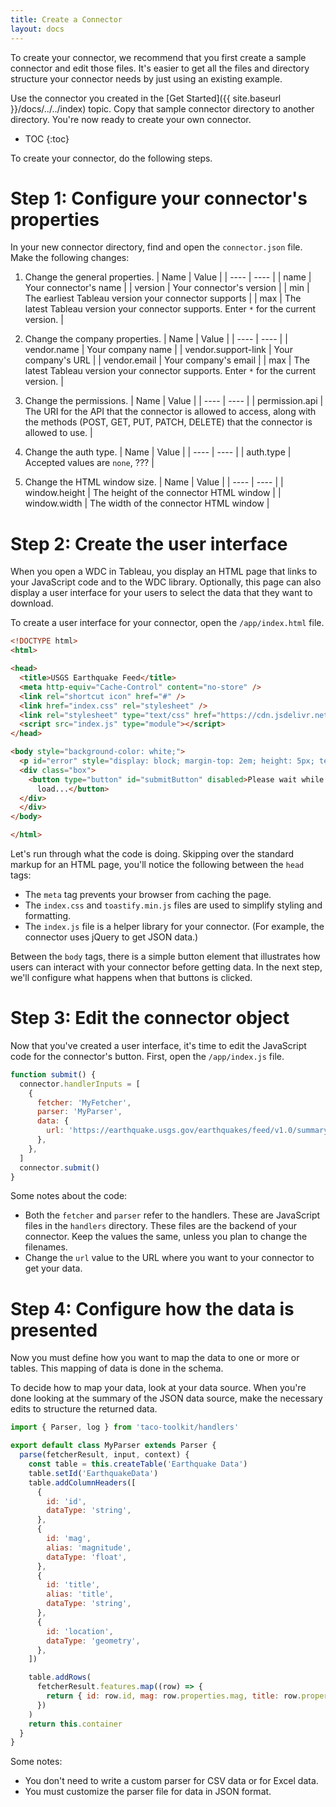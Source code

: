 ```yaml
---
title: Create a Connector
layout: docs
---
```

To create your connector, we recommend that you first create a sample connector and edit those files. It's easier to get all the files and directory structure your connector needs by just using an existing example.

Use the connector you created in the [Get Started]({{ site.baseurl }}/docs/../../index) topic. Copy that sample connector directory to another directory. You're now ready to create your own connector.

* TOC
{:toc}

To create your connector, do the following steps.
# Step 1: Configure your connector's properties

In your new connector directory, find and open the `connector.json` file. Make the following changes:

1. Change the general properties.
   | Name | Value |
   | ---- | ---- |
   | name | Your connector's name |
   | version | Your connector's version |
   | min | The earliest Tableau version your connector supports |
   | max | The latest Tableau version your connector supports. Enter `*` for the current version. |

1. Change the company properties.
   | Name | Value |
   | ---- | ---- |
   | vendor.name | Your company name |
   | vendor.support-link | Your company's URL |
   | vendor.email | Your company's email |
   | max | The latest Tableau version your connector supports. Enter `*` for the current version. |

1. Change the permissions.
   | Name | Value |
   | ---- | ---- |
   | permission.api | The URI for the API that the connector is allowed to access, along with the methods (POST, GET, PUT, PATCH, DELETE) that the connector is allowed to use. |

1. Change the auth type.
    | Name | Value |
   | ---- | ---- |
   | auth.type | Accepted values are `none`, ??? |

1. Change the HTML window size.
   | Name | Value |
   | ---- | ---- |
   | window.height | The height of the connector HTML window |
   | window.width | The width of the connector HTML window |

# Step 2: Create the user interface
When you open a WDC in Tableau, you display an HTML page that links to your JavaScript code and to the WDC library.
Optionally, this page can also display a user interface for your users to select the data that they want to download.

To create a user interface for your connector, open the `/app/index.html` file. 
```html
<!DOCTYPE html>
<html>

<head>
  <title>USGS Earthquake Feed</title>
  <meta http-equiv="Cache-Control" content="no-store" />
  <link rel="shortcut icon" href="#" />
  <link href="index.css" rel="stylesheet" />
  <link rel="stylesheet" type="text/css" href="https://cdn.jsdelivr.net/npm/toastify-js/src/toastify.min.css">
  <script src="index.js" type="module"></script>
</head>

<body style="background-color: white;">
  <p id="error" style="display: block; margin-top: 2em; height: 5px; text-align: center; color: red;"></p>
  <div class="box">
    <button type="button" id="submitButton" disabled>Please wait while settings
      load...</button>
  </div>
  </div>
</body>

</html>
```

Let's run through what the code is doing. Skipping over the standard markup for an HTML page, you'll notice the
following between the `head` tags:

* The `meta` tag prevents your browser from caching the page.
* The `index.css` and `toastify.min.js` files are used to simplify styling and formatting.
* The `index.js` file is a helper library for your connector. (For example, the connector uses jQuery to
  get JSON data.)

Between the `body` tags, there is a simple button element that illustrates how users can interact with your connector
before getting data. In the next step, we'll configure what happens when that buttons is clicked.

# Step 3: Edit the connector object
Now that you've created a user interface, it's time to edit the JavaScript code for the connector's button. First, open the `/app/index.js` file. 

``` js
function submit() {
  connector.handlerInputs = [
    {
      fetcher: 'MyFetcher',
      parser: 'MyParser',
      data: {
        url: 'https://earthquake.usgs.gov/earthquakes/feed/v1.0/summary/4.5_week.geojson',
      },
    },
  ]
  connector.submit()
}
```
Some notes about the code:
* Both the `fetcher` and `parser` refer to the handlers. These are JavaScript files in the `handlers` directory. These files are the backend of your connector. Keep the values the same, unless you plan to change the filenames. 
* Change the `url` value to the URL where you want to your connector to get your data.

# Step 4: Configure how the data is presented

Now you must define how
you want to map the data to one or more or tables. This mapping of data is done in the schema.

To decide how to map your data, look at your data  source. When you're done looking at the summary of the JSON data source, make the necessary edits to structure the returned data.

``` js
import { Parser, log } from 'taco-toolkit/handlers'

export default class MyParser extends Parser {
  parse(fetcherResult, input, context) {
    const table = this.createTable('Earthquake Data')
    table.setId('EarthquakeData')
    table.addColumnHeaders([
      {
        id: 'id',
        dataType: 'string',
      },
      {
        id: 'mag',
        alias: 'magnitude',
        dataType: 'float',
      },
      {
        id: 'title',
        alias: 'title',
        dataType: 'string',
      },
      {
        id: 'location',
        dataType: 'geometry',
      },
    ])

    table.addRows(
      fetcherResult.features.map((row) => {
        return { id: row.id, mag: row.properties.mag, title: row.properties.title, location: row.geometry }
      })
    )
    return this.container
  }
}
```

Some notes:
* You don't need to write a custom parser for CSV data or for Excel data.
* You must customize the parser file for data in JSON format.

